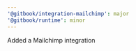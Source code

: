 ```yaml
---
'@gitbook/integration-mailchimp': major
'@gitbook/runtime': minor
---
```


Added a Mailchimp integration
